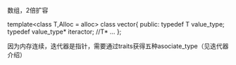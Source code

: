 数组，2倍扩容  

template<class T,Alloc = alloc>
class vector{
  public:
  typedef T value_type;
  typedef value_type* iteractor; //T*
  ...
};

因为内存连续，迭代器是指针，需要通过traits获得五种asociate_type（见迭代器介绍）
